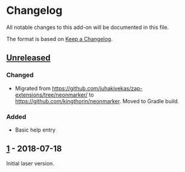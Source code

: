 # Changelog
All notable changes to this add-on will be documented in this file.

The format is based on [Keep a Changelog](https://keepachangelog.com/en/1.0.0/).

## [Unreleased]

### Changed
- Migrated from https://github.com/juhakivekas/zap-extensions/tree/neonmarker/ to https://github.com/kingthorin/neonmarker. Moved to Gradle build.

### Added
- Basic help entry

## [1] - 2018-07-18

Initial laser version.

[Unreleased]: https://github.com/kingthorin/neonmarker/compare/e5d19ea50a3b8879c4e1e88fc36765635c2317de...HEAD
[1]: https://github.com/juhakivekas/zap-extensions/releases/tag/1

